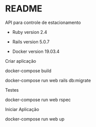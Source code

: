 # README

API para controle de estacionamento

* Ruby version 2.4

* Rails version 5.0.7

* Docker version 19.03.4

Criar aplicação

docker-compose build

docker-compose run web rails db:migrate

Testes

docker-compose run web rspec

Iniciar Aplicação

docker-compose run web up